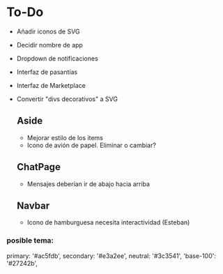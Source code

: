 # To-Do

- Añadir iconos de SVG
- Decidir nombre de app
- Dropdown de notificaciones
- Interfaz de pasantías
- Interfaz de Marketplace
- Convertir "divs decorativos" a SVG

  ## Aside
  - Mejorar estilo de los items
  - Icono de avión de papel. Eliminar o cambiar?

  ## ChatPage
  - Mensajes deberían ir de abajo hacia arriba

  ## Navbar
  - Icono de hamburguesa necesita interactividad (Esteban)


### posible tema:
primary: '#ac5fdb',
secondary: '#e3a2ee',
neutral: '#3c3541',
'base-100': '#27242b',